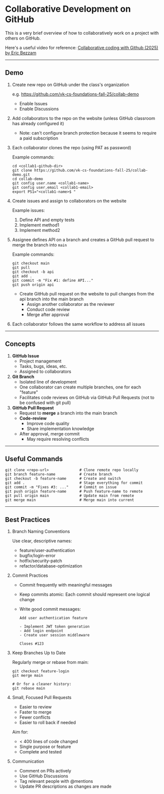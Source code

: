 # Collaborative Development on GitHub

This is a very brief overview of how to collaboratively work on a project with others on GitHub.

Here's a useful video for reference: [Collaborative coding with Github (2025) by Eric Bezzam](https://www.youtube.com/watch?v=3PIcBzBj5jY)

---

## Demo

1. Create new repo on GitHub under the class's organization
  
   e.g. https://github.com/vk-cs-foundations-fall-25/collab-demo

   - Enable Issues
   - Enable Discussions

1. Add collaborators to the repo on the website (unless GitHub classroom has already configured it)

   - Note: can't configure branch protection because it seems to require a paid subscription

2. Each collaborator clones the repo (using PAT as password)
   
   Example commands:
   ```
   cd <collab1-github-dir>
   git clone https://github.com/vk-cs-foundations-fall-25/collab-demo.git
   cd collab-demo
   git config user.name <collab1-name>
   git config user.email <collab1-email>
   export PS1="<collab1-name>$ "
   ```

3. Create issues and assign to collaborators on the website

   Example issues:
   1. Define API and empty tests
   2. Implement method1
   3. Implement method2

4. Assignee defines API on a branch and creates a GitHub pull request to merge the branch into `main`
   
   Example commands:
   ```
   git checkout main
   git pull
   git checkout -b api
   git add .
   git commit -m "Fix #1: define API..."
   git push origin api
   ```

   - Create GitHub pull request on the website to pull changes from the api branch into the main branch
     - Assign another collaborator as the reviewer
     - Conduct code review
     - Merge after approval

5. Each collaborator follows the same workflow to address all issues

---

## Concepts

1. **GitHub Issue**
   - Project management
   - Tasks, bugs, ideas, etc.
   - Assigned to collaborators
1. **Git Branch**
   - Isolated line of development
   - One collaborator can create multiple branches, one for each "feature"
   - Facilitates code reviews on GitHub via GitHub Pull Requests (not to be confused with git pull)
1. **GitHub Pull Request**
   - Request to **merge** a branch into the main branch
   - **Code-review**
     - Improve code quality
     - Share implementation knowledge
   - After approval, merge commit
     - May require resolving conflicts

---

## Useful Commands

```
git clone <repo-url>              # Clone remote repo locally
git branch feature-name           # Create branch
git checkout -b feature-name      # Create and switch
git add .                         # Stage everything for commit
git commit -m "Fixes #3: ..."     # Commit on issue
git push origin feature-name      # Push feature-name to remote
git pull origin main              # Update main from remote
git merge main                    # Merge main into current
```

---

## Best Practices

1. Branch Naming Conventions
   
   Use clear, descriptive names:
   - ⁠feature/user-authentication
   - bugfix/login-error
   - hotfix/security-patch
   - refactor/database-optimization

2. Commit Practices
  
   - Commit frequently with meaningful messages
   - Keep commits atomic: Each commit should represent one logical change
   - Write good commit messages:

      ```
      Add user authentication feature

      - Implement JWT token generation
      - Add login endpoint
      - Create user session middleware

      Closes #123
      ```

1. Keep Branches Up to Date

   Regularly merge or rebase from main:
   
   ```
   git checkout feature-login
   git merge main

   # Or for a cleaner history:
   git rebase main
   ```

1. Small, Focused Pull Requests

   - Easier to review
   - Faster to merge
   - Fewer conflicts	
   - Easier to roll back if needed

   Aim for:
   - < 400 lines of code changed
   - Single purpose or feature
   - Complete and tested

2. Communication
   
   - Comment on PRs actively
   - Use GitHub Discussions
   - Tag relevant people with @mentions
   - Update PR descriptions as changes are made